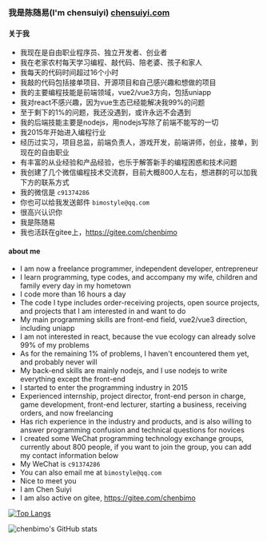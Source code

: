 ### 我是陈随易(I'm chensuiyi) [chensuiyi.com](https://chensuiyi.com) 


#### 关于我
  

- 我现在是自由职业程序员、独立开发者、创业者
- 我在老家农村每天学习编程、敲代码、陪老婆、孩子和家人
- 我每天的代码时间超过16个小时
- 我敲的代码包括接单项目、开源项目和自己感兴趣和想做的项目
- 我的主要编程技能是前端领域，vue2/vue3方向，包括uniapp
- 我对react不感兴趣，因为vue生态已经能解决我99%的问题
- 至于剩下的1%的问题，我还没遇到，或许永远不会遇到
- 我的后端技能主要是nodejs，用nodejs写除了前端不能写的一切
- 我2015年开始进入编程行业
- 经历过实习，项目总监，前端负责人，游戏开发，前端讲师，创业，接单，到现在的自由职业
- 有丰富的从业经验和产品经验，也乐于解答新手的编程困惑和技术问题
- 我创建了几个微信编程技术交流群，目前大概800人左右，想进群的可以加我下方的联系方式
- 我的微信是 `c91374286`
- 你也可以给我发送邮件 `bimostyle@qq.com`
- 很高兴认识你
- 我是陈随易
- 我也活跃在gitee上，https://gitee.com/chenbimo

#### about me

- I am now a freelance programmer, independent developer, entrepreneur
- I learn programming, type codes, and accompany my wife, children and family every day in my hometown
- I code more than 16 hours a day
- The code I type includes order-receiving projects, open source projects, and projects that I am interested in and want to do
- My main programming skills are front-end field, vue2/vue3 direction, including uniapp
- I am not interested in react, because the vue ecology can already solve 99% of my problems
- As for the remaining 1% of problems, I haven't encountered them yet, and probably never will
- My back-end skills are mainly nodejs, and I use nodejs to write everything except the front-end
- I started to enter the programming industry in 2015
- Experienced internship, project director, front-end person in charge, game development, front-end lecturer, starting a business, receiving orders, and now freelancing
- Has rich experience in the industry and products, and is also willing to answer programming confusion and technical questions for novices
- I created some WeChat programming technology exchange groups, currently about 800 people, if you want to join the group, you can add my contact information below
- My WeChat is `c91374286`
- You can also email me at `bimostyle@qq.com`
- Nice to meet you
- I am Chen Suiyi
- I am also active on gitee, https://gitee.com/chenbimo

[![Top Langs](https://github-readme-stats.vercel.app/api/top-langs/?username=chenbimo)](https://github.com/anuraghazra/github-readme-stats)

![chenbimo's GitHub stats](https://github-readme-stats.vercel.app/api?username=chenbimo&border_color=2e4058)


  



